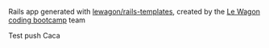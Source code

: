 Rails app generated with [lewagon/rails-templates](https://github.com/lewagon/rails-templates), created by the [Le Wagon coding bootcamp](https://www.lewagon.com) team

Test push
Caca

